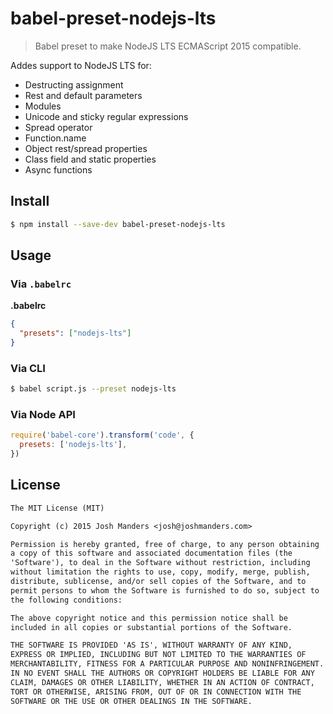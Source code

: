 # babel-preset-nodejs-lts

> Babel preset to make NodeJS LTS ECMAScript 2015 compatible.

Addes support to NodeJS LTS for:
- Destructing assignment
- Rest and default parameters
- Modules
- Unicode and sticky regular expressions
- Spread operator
- Function.name
- Object rest/spread properties
- Class field and static properties
- Async functions

## Install

```sh
$ npm install --save-dev babel-preset-nodejs-lts
```

## Usage

### Via `.babelrc`

**.babelrc**

```json
{
  "presets": ["nodejs-lts"]
}
```

### Via CLI

```sh
$ babel script.js --preset nodejs-lts
```

### Via Node API

```javascript
require('babel-core').transform('code', {
  presets: ['nodejs-lts'],
})
```

## License

```txt
The MIT License (MIT)

Copyright (c) 2015 Josh Manders <josh@joshmanders.com>

Permission is hereby granted, free of charge, to any person obtaining
a copy of this software and associated documentation files (the
'Software'), to deal in the Software without restriction, including
without limitation the rights to use, copy, modify, merge, publish,
distribute, sublicense, and/or sell copies of the Software, and to
permit persons to whom the Software is furnished to do so, subject to
the following conditions:

The above copyright notice and this permission notice shall be
included in all copies or substantial portions of the Software.

THE SOFTWARE IS PROVIDED 'AS IS', WITHOUT WARRANTY OF ANY KIND,
EXPRESS OR IMPLIED, INCLUDING BUT NOT LIMITED TO THE WARRANTIES OF
MERCHANTABILITY, FITNESS FOR A PARTICULAR PURPOSE AND NONINFRINGEMENT.
IN NO EVENT SHALL THE AUTHORS OR COPYRIGHT HOLDERS BE LIABLE FOR ANY
CLAIM, DAMAGES OR OTHER LIABILITY, WHETHER IN AN ACTION OF CONTRACT,
TORT OR OTHERWISE, ARISING FROM, OUT OF OR IN CONNECTION WITH THE
SOFTWARE OR THE USE OR OTHER DEALINGS IN THE SOFTWARE.
```
